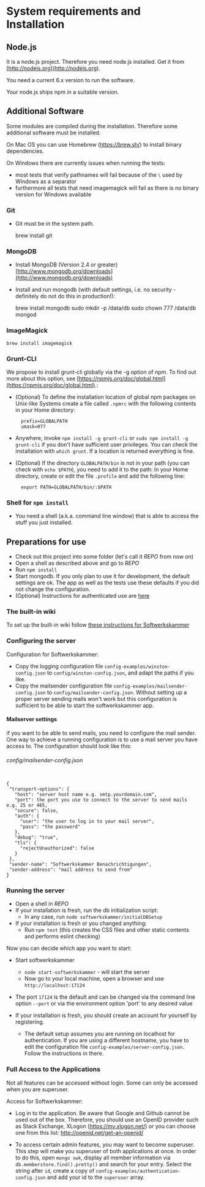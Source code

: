 # System requirements and Installation

## Node.js

It is a node.js project. Therefore you need node.js installed. Get it from [http://nodejs.org](http://nodejs.org).

You need a current 6.x version to run the software.

Your node.js ships npm in a suitable version.

## Additional Software

Some modules are compiled during the installation. Therefore some additional software must be installed.

On Mac OS you can use Homebrew (https://brew.sh/) to install binary dependencies.

On Windows there are currently issues when running the tests:
* most tests that verify pathnames will fail because of the ` \ ` used by Windows as a separator
* furthermore all tests that need imagemagick will fail as there is no binary version for Windows available

### Git
* Git must be in the system path.


    brew install git

### MongoDB

* Install MongoDB (Version 2.4 or greater) [http://www.mongodb.org/downloads](http://www.mongodb.org/downloads)
* Install and run mongodb (with default settings, i.e. no security - definitely do not do this in production!):


    brew install mongodb
    sudo mkdir -p /data/db
    sudo chown 777 /data/db
    mongod


### ImageMagick
    brew install imagemagick

### Grunt-CLI

We propose to install grunt-cli globally via the -g option of npm. To find out more about this option, see [https://npmjs.org/doc/global.html](https://npmjs.org/doc/global.html).:

* (Optional) To define the installation location of global npm packages on Unix-like Systems create a file called `.npmrc` with the following contents in your Home directory:

        prefix=GLOBALPATH
        umask=077

* Anywhere, invoke `npm install -g grunt-cli` or `sudo npm install -g grunt-cli` if you don't have sufficient user privileges. You can check the installation with `which grunt`. If a location is returned everything is fine.
* (Optional) If the directory `GLOBALPATH/bin` is not in your path (you can check with `echo $PATH`), you need to add it to the path: In your Home directory, create or edit the file `.profile` and add the following line:

        export PATH=GLOBALPATH/bin/:$PATH

### Shell for `npm install`

* You need a shell (a.k.a. command line window) that is able to access the stuff you just installed.

## Preparations for use

* Check out this project into some folder (let's call it *REPO* from now on)
* Open a shell as described above and go to *REPO*
* Run `npm install`
* Start mongodb. If you only plan to use it for development, the default settings are ok. The app as well as the tests use these defaults if you did not change the configuration.
* (Optional) Instructions for authenticated use are [here](softwerkskammer/lib/persistence/README.md)

### The built-in wiki

To set up the built-in wiki follow [these instructions for Softwerkskammer](softwerkskammer/lib/wiki/README.md)

### Configuring the server

Configuration for Softwerkskammer:

* Copy the logging configuration file `config-examples/winston-config.json` to `config/winston-config.json`, and adapt the paths if you like.
* Copy the mailsender configuration file `config-examples/mailsender-config.json` to `config/mailsender-config.json`. Without setting up a proper server sending mails won't work but this configuration is sufficient to be able to start the softwerkskammer app.

#### Mailserver settings
if you want to be able to send mails, you need to configure the mail sender. One way to achieve a running configuration
is to use a mail server you have access to. The configuration should look like this:

###### config/mailsender-config.json

<pre><code>
{
 "transport-options": {
   "host": "server host name e.g. smtp.yourdomain.com",
   "port": the port you use to connect to the server to send mails e.g. 25 or 465,
   "secure": false,
   "auth": {
     "user": "the user to log in to your mail server",
     "pass": "the password"
   },
   "debug": "true",
   "tls": {
     "rejectUnauthorized": false
   }
 },
 "sender-name": "Softwerkskammer Benachrichtigungen",
 "sender-address": "mail address to send from"
}
</code></pre>

### Running the server

* Open a shell in *REPO*
* If your installation is fresh, run the db initialization script:
   * In any case, run `node softwerkskammer/initialDBSetup`
* If your installation is fresh or you changed anything:
   * Run `npm test` (this creates the CSS files and other static contents and performs eslint checking)

Now you can decide which app you want to start:

* Start softwerkskammer
    * `node start-softwerkskammer` - will start the server
    * Now go to your local machine, open a browser and use `http://localhost:17124`

* The port `17124` is the default and can be changed via the command line option `--port` or via the environment option 'port' to any desired value
* If your installation is fresh, you should create an account for yourself by registering.
  * The default setup assumes you are running on localhost for authentication. If you are using a different hostname, you have to edit the configuration file `config-examples/server-config.json`. Follow the instructions in there.

### Full Access to the Applications

Not all features can be accessed without login. Some can only be accessed when you are superuser.

Access for Softwerkskammer:

* Log in to the application. Be aware that Google and Github cannot be used out of the box. Therefore, you should use an OpenID provider such as Stack Exchange, XLogon (https://my.xlogon.net/)
  or you can choose one from this list: http://openid.net/get-an-openid/

* To access certain admin features, you may want to become superuser. This step will make you superuser of both applications at once.
  In order to do this, open `mongo swk`, display all member information via `db.memberstore.find().pretty()` and search for your entry. Select the string after `id`, create a copy of `config-examples/authentication-config.json`
  and add your id to the `superuser` array.
